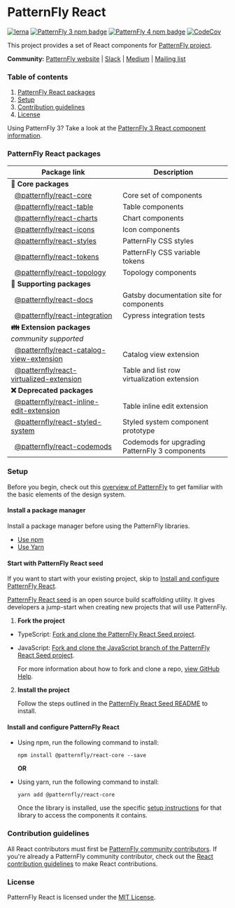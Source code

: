 # PatternFly React

[![lerna](https://img.shields.io/badge/maintained%20with-lerna-green.svg?style=for-the-badge)](https://lernajs.io/)
[![PatternFly 3 npm badge](https://img.shields.io/npm/v/patternfly-react.svg?label=PF3%20Core&style=for-the-badge)](https://www.npmjs.com/package/patternfly-react)
[![PatternFly 4 npm badge](https://img.shields.io/npm/v/@patternfly/react-core.svg?label=PF4%20Core&style=for-the-badge)](https://www.npmjs.com/package/@patternfly/react-core)
[![CodeCov](https://img.shields.io/codecov/c/gh/patternfly/patternfly-react?style=for-the-badge)](https://codecov.io/gh/patternfly/patternfly-react)

This project provides a set of React components for [PatternFly project](https://patternfly.org).  

**Community:** [PatternFly website](https://www.patternfly.org) | [Slack](https://slack.patternfly.org) | [Medium](https://medium.com/patternfly) | [Mailing list](https://www.redhat.com/mailman/listinfo/patternfly)

### Table of contents
1. [PatternFly React packages](#patternfly-react-packages)
2. [Setup](#Setup)
3. [Contribution guidelines](#Contribution-guidelines)
4. [License](#License)

Using PatternFly 3?  Take a look at the [PatternFly 3 React component information](https://github.com/patternfly/patternfly-react/tree/master/packages/patternfly-3/patternfly-react/README.md).

### PatternFly React packages

| Package link | Description |
| --- | --- |
| **:blue_heart: Core packages** |
| &nbsp;&nbsp;[@patternfly/react-core](https://github.com/patternfly/patternfly-react/tree/master/packages/patternfly-4/react-core) | Core set of components |
| &nbsp;&nbsp;[@patternfly/react-table](https://github.com/patternfly/patternfly-react/tree/master/packages/patternfly-4/react-table) | Table components | 
| &nbsp;&nbsp;[@patternfly/react-charts](https://github.com/patternfly/patternfly-react/tree/master/packages/patternfly-4/react-charts) | Chart components
| &nbsp;&nbsp;[@patternfly/react-icons](https://github.com/patternfly/patternfly-react/tree/master/packages/react-icons) | Icon components |
| &nbsp;&nbsp;[@patternfly/react-styles](https://github.com/patternfly/patternfly-react/tree/master/packages/patternfly-4/react-styles) | PatternFly CSS styles |
| &nbsp;&nbsp;[@patternfly/react-tokens](https://github.com/patternfly/patternfly-react/tree/master/packages/patternfly-4/react-tokens) | PatternFly CSS variable tokens |
| &nbsp;&nbsp;[@patternfly/react-topology](https://github.com/patternfly/patternfly-react/tree/master/packages/patternfly-4/react-topology) | Topology components |
| **:open_file_folder: Supporting packages** |
| &nbsp;&nbsp;[@patternfly/react-docs](https://github.com/patternfly/patternfly-react/tree/master/packages/patternfly-4/react-docs) | Gatsby documentation site for components |
| &nbsp;&nbsp;[@patternfly/react-integration](https://github.com/patternfly/patternfly-react/tree/master/packages/patternfly-4/react-integration) | Cypress integration tests |
| **:family: Extension packages** *community supported* | 
| &nbsp;&nbsp;[@patternfly/react-catalog-view-extension](https://github.com/patternfly/patternfly-react/tree/master/packages/patternfly-4/react-catalog-view-extension) | Catalog view extension |
| &nbsp;&nbsp;[@patternfly/react-virtualized-extension](https://github.com/patternfly/patternfly-react/tree/master/packages/patternfly-4/react-virtualized-extension) | Table and list row virtualization extension |
| **:x: Deprecated packages** |
| &nbsp;&nbsp;[@patternfly/react-inline-edit-extension](https://github.com/patternfly/patternfly-react/tree/master/packages/patternfly-4/react-inline-edit-extension) | Table inline edit extension |
| &nbsp;&nbsp;[@patternfly/react-styled-system](https://github.com/patternfly/patternfly-react/tree/master/packages/patternfly-4/react-styled-system) | Styled system component prototype |
| &nbsp;&nbsp;[@patternfly/react-codemods](https://github.com/patternfly/patternfly-react/tree/master/packages/react-codemods) | Codemods for upgrading PatternFly 3 components |

### Setup

Before you begin, check out this [overview of PatternFly](http://patternfly.org/v4/get-started/about) to get familiar with the basic elements of the design system.

#### Install a package manager
Install a package manager before using the PatternFly libraries.

* [Use npm](https://nodejs.org/en/download)
* [Use Yarn](https://yarnpkg.com/en/docs/getting-started)


#### Start with PatternFly React seed
If you want to start with your existing project, skip to [Install and configure PatternFly React](#install-and-configure-patternfly-react).

[PatternFly React seed](https://github.com/patternfly/patternfly-react-seed) is an open source build scaffolding utility. It gives developers a jump-start when creating new projects that will use PatternFly.


1. **Fork the project**

  * TypeScript: [Fork and clone the PatternFly React Seed project](https://github.com/patternfly/patternfly-react-seed).
  * JavaScript: [Fork and clone the JavaScript branch of the PatternFly React Seed project](https://github.com/patternfly/patternfly-react-seed/tree/javascript).

    For more information about how to fork and clone a repo, [view GitHub Help](https://help.github.com/articles/fork-a-repo/).

2. **Install the project**

    Follow the steps outlined in the [PatternFly React Seed README](https://github.com/patternfly/patternfly-react-seed#quick-start) to install.

#### Install and configure PatternFly React
* Using npm, run the following command to install:
  ```
  npm install @patternfly/react-core --save
  ```

  **OR**

* Using yarn, run the following command to install:
  ```
  yarn add @patternfly/react-core
  ```
  
    Once the library is installed, use the specific [setup instructions](#library-packages) for that library to access the components it contains.  

### Contribution guidelines
All React contributors must first be [PatternFly community contributors](https://www.patternfly.org/v4/contribute/about). If you're already a PatternFly community contributor, check out the [React contribution guidelines](https://github.com/patternfly/patternfly-react/tree/master/CONTRIBUTING.md) to make React contributions.

### License
PatternFly React is licensed under the [MIT License](https://github.com/patternfly/patternfly-react/tree/master/LICENSE).
